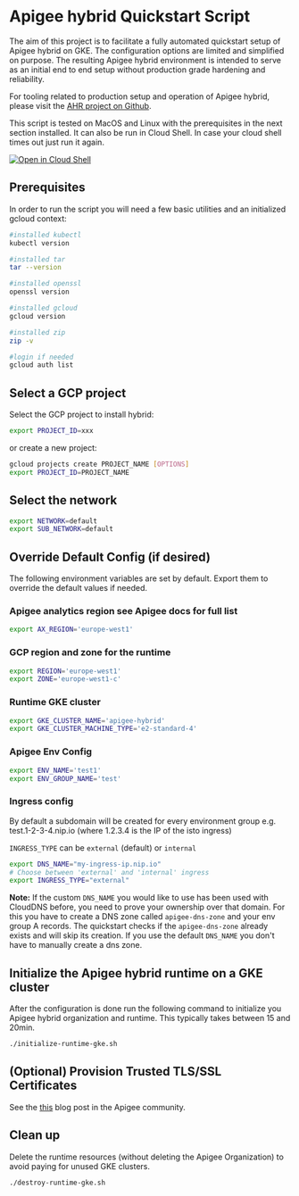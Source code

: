 # Apigee hybrid Quickstart Script

The aim of this project is to facilitate a fully automated quickstart setup of
Apigee hybrid on GKE. The configuration options are limited and simplified on
purpose. The resulting Apigee hybrid environment is intended to serve as an
initial end to end setup without production grade hardening and reliability.

For tooling related to production setup and operation of Apigee hybrid, please
visit the [AHR project on Github](https://github.com/apigee/ahr).

This script is tested on MacOS and Linux with the prerequisites in the next
section installed. It can also be run in Cloud Shell. In case your cloud shell
times out just run it again.

[![Open in Cloud Shell](https://gstatic.com/cloudssh/images/open-btn.svg)](https://ssh.cloud.google.com/cloudshell/editor?cloudshell_git_repo=https://github.com/apigee/devrel&cloudshell_workspace=tools/hybrid-quickstart&cloudshell_tutorial=README.md)

## Prerequisites

In order to run the script you will need a few basic utilities and an
initialized gcloud context:

```bash
#installed kubectl
kubectl version

#installed tar
tar --version

#installed openssl
openssl version

#installed gcloud
gcloud version

#installed zip
zip -v

#login if needed
gcloud auth list
```

## Select a GCP project

Select the GCP project to install hybrid:

```sh
export PROJECT_ID=xxx
```

or create a new project:

```sh
gcloud projects create PROJECT_NAME [OPTIONS]
export PROJECT_ID=PROJECT_NAME
```

## Select the network

```sh
export NETWORK=default
export SUB_NETWORK=default
```

## Override Default Config (if desired)

The following environment variables are set by default.
Export them to override the default values if needed.

### Apigee analytics region see Apigee docs for full list

```sh
export AX_REGION='europe-west1'
```

### GCP region and zone for the runtime

```sh
export REGION='europe-west1'
export ZONE='europe-west1-c'
```

### Runtime GKE cluster

```sh
export GKE_CLUSTER_NAME='apigee-hybrid'
export GKE_CLUSTER_MACHINE_TYPE='e2-standard-4'
```

### Apigee Env Config

```sh
export ENV_NAME='test1'
export ENV_GROUP_NAME='test'
```

### Ingress config

By default a subdomain will be created for every environment group
e.g. test.1-2-3-4.nip.io (where 1.2.3.4 is the IP of the isto ingress)

`INGRESS_TYPE` can be `external` (default) or `internal`

```sh
export DNS_NAME="my-ingress-ip.nip.io"
# Choose between 'external' and 'internal' ingress
export INGRESS_TYPE="external"
```

**Note:** If the custom `DNS_NAME` you would like to use has been used with
CloudDNS before, you need to prove your ownership over that domain. For this
you have to create a DNS zone called `apigee-dns-zone` and your env group A
records. The quickstart checks if the `apigee-dns-zone` already exists and will
skip its creation.
If you use the default `DNS_NAME` you don't have to manually create a dns zone.

## Initialize the Apigee hybrid runtime on a GKE cluster

After the configuration is done run the following command to initialize you
Apigee hybrid organization and runtime. This typically takes between 15 and
20min.

```sh
./initialize-runtime-gke.sh
```

## (Optional) Provision Trusted TLS/SSL Certificates

See the [this](https://community.apigee.com/articles/86322/free-trusted-ssl-certificates-for-apigee-hybrid-in.html)
 blog post in the Apigee community.

## Clean up

Delete the runtime resources (without deleting the Apigee Organization) to avoid
paying for unused GKE clusters.

```sh
./destroy-runtime-gke.sh
```
